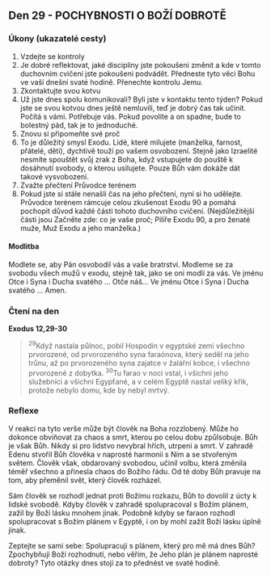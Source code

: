 ## Den 29 - POCHYBNOSTI O BOŽÍ DOBROTĚ

### Úkony (ukazatelé cesty)

1. Vzdejte se kontroly
1. Je dobré reflektovat, jaké disciplíny jste pokoušeni změnit a kde v tomto duchovním cvičení jste pokoušeni podvádět. Předneste tyto věci Bohu ve vaší dnešní svaté hodině. Přenechte kontrolu Jemu.
1. Zkontaktujte svou kotvu
1. Už jste dnes spolu komunikovali? Byli jste v kontaktu tento týden? Pokud jste se svou kotvou dnes ještě nemluvili, teď je dobrý čas tak učinit. Počítá s vámi. Potřebuje vás. Pokud povolíte a on spadne, bude to bolestný pád, tak je to jednoduché.
1. Znovu si připomeňte své proč
1. To je důležitý smysl Exodu. Lidé, které milujete (manželka, farnost, přátelé, děti), dychtivě touží po vašem osvobození. Stejně jako Izraelité nesmíte spouštět svůj zrak z Boha, když vstupujete do pouště k dosáhnutí svobody, o kterou usilujete. Pouze Bůh vám dokáže dát takové vysvobození.
1. Zvažte přečtení Průvodce terénem
1. Pokud jste si stále nenašli čas na jeho přečtení, nyní si ho udělejte. Průvodce terénem rámcuje celou zkušenost Exodu 90 a pomáhá pochopit důvod každé části tohoto duchovního cvičení. (Nejdůležitější části jsou Začněte zde: co je vaše proč; Pilíře Exodu 90, a pro ženaté muže, Muž Exodu a jeho manželka.)

#### Modlitba

Modlete se, aby Pán osvobodil vás a vaše bratrství.
Modleme se za svobodu všech mužů v exodu, stejně tak, jako se oni modlí za vás.
Ve jménu Otce i Syna i Ducha svatého … Otče náš… Ve jménu Otce i Syna i Ducha svatého … Amen.

### Čtení na den

**Exodus 12,29-30**

> <sup>29</sup>Když nastala půlnoc, pobil Hospodin v egyptské zemi všechno prvorozené, od prvorozeného syna faraónova, který seděl na jeho trůnu, až po prvorozeného syna zajatce v žalářní kobce, i všechno prvorozené z dobytka.
> <sup>30</sup>Tu farao v noci vstal, i všichni jeho služebníci a všichni Egypťané, a v celém Egyptě nastal veliký křik, protože nebylo domu, kde by nebyl mrtvý.

### Reflexe

V reakci na tyto verše může být člověk na Boha rozzlobený. Může ho dokonce obviňovat za chaos a smrt,
kterou po celou dobu způlsobuje. Bůh je však Bůh. Nikdy si pro lidstvo nevybral hřích, utrpení a smrt.
V zahradě Edenu stvořil Bůh člověka v naprosté harmonii s Ním a se stvořeným světem. Člověk však,
obdarovaný svobodou, učinil volbu, která změnila téměř všechno a přinesla chaos do Božího řádu. Od té
doby Bůh pravuje na tom, aby přeměnil svět, který člověk rozházel.

Sám člověk se rozhodl jednat proti Božímu rozkazu, Bůh to dovolil z úcty k lidské svobodě. Kdyby člověk v
zahradě spolupracoval s Božím plánem, zažil by Boží lásku mnohem jinak. Podobně kdyby se faraon rozhodl
spolupracovat s Božím plánem v Egyptě, i on by mohl zažít Boží lásku úplně jinak.

Zeptejte se sami sebe: Spolupracuji s plánem, který pro mě má dnes Bůh? Zpochybňuji Boží rozhodnutí,
nebo věřím, že Jeho plán je plánem naprosté dobroty? Tyto otázky dnes stojí za to přednést ve svaté hodině.
